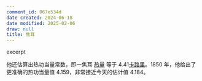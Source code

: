```yaml
---
comment_id: 067e534d
date created: 2024-06-18
date modified: 2025-02-06
draw: null
title: 焦耳
---
```

excerpt

<!-- more -->

他还估算出热功当量常数，即一焦耳 [热量](热量.md) 等于 4.41[卡路里](卡路里)。1850 年，他给出了更准确的热功当量值 4.159，非常接近今天的估计值 4.184。
